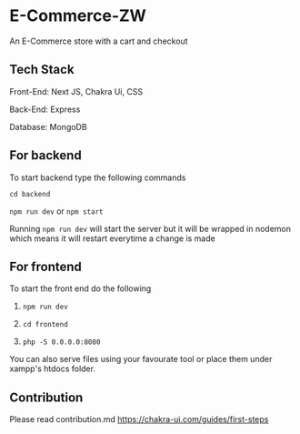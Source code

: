# E-Commerce-ZW
An E-Commerce store with a cart and checkout

## Tech Stack
Front-End:
Next JS, Chakra Ui, CSS

Back-End: Express

Database: MongoDB

## For backend

To start backend type the following commands

`cd backend`

`npm run dev` or `npm start`


Running `npm run dev` will start the server but it will be wrapped in nodemon which means it will restart everytime a change is made


## For frontend

To start the front end do the following

1. `npm run dev`
1. `cd frontend`

2. `php -S 0.0.0.0:8080`

You can also serve files using your favourate tool or place them under xampp's htdocs folder.


## Contribution

Please read contribution.md
https://chakra-ui.com/guides/first-steps